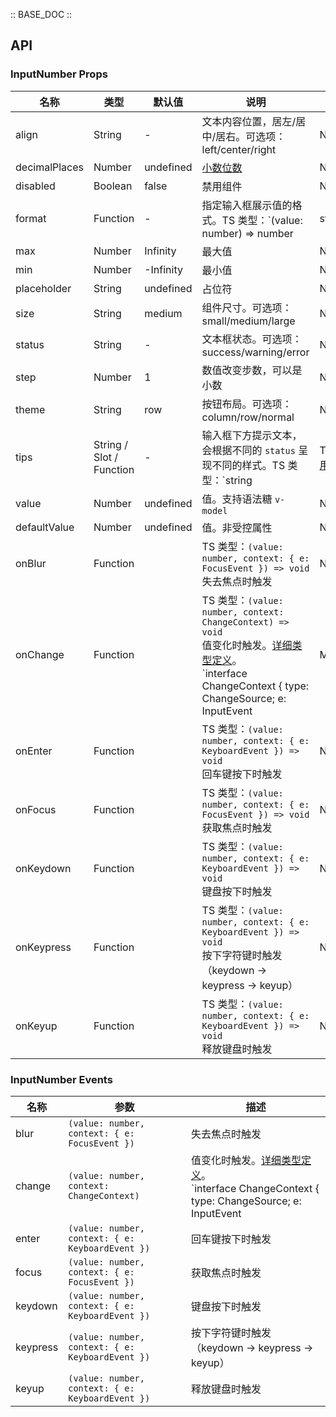 :: BASE_DOC ::

## API
### InputNumber Props

名称 | 类型 | 默认值 | 说明 | 必传
-- | -- | -- | -- | --
align | String | - | 文本内容位置，居左/居中/居右。可选项：left/center/right | N
decimalPlaces | Number | undefined | [小数位数](https://en.wiktionary.org/wiki/decimal_place) | N
disabled | Boolean | false | 禁用组件 | N
format | Function | - | 指定输入框展示值的格式。TS 类型：`(value: number) => number | string` | N
max | Number | Infinity | 最大值 | N
min | Number | -Infinity | 最小值 | N
placeholder | String | undefined | 占位符 | N
size | String | medium | 组件尺寸。可选项：small/medium/large | N
status | String | - | 文本框状态。可选项：success/warning/error | N
step | Number | 1 | 数值改变步数，可以是小数 | N
theme | String | row | 按钮布局。可选项：column/row/normal | N
tips | String / Slot / Function | - | 输入框下方提示文本，会根据不同的 `status` 呈现不同的样式。TS 类型：`string | TNode`。[通用类型定义](https://github.com/Tencent/tdesign-vue/blob/develop/src/common.ts) | N
value | Number | undefined | 值。支持语法糖 `v-model` | N
defaultValue | Number | undefined | 值。非受控属性 | N
onBlur | Function |  | TS 类型：`(value: number, context: { e: FocusEvent }) => void`<br/>失去焦点时触发 | N
onChange | Function |  | TS 类型：`(value: number, context: ChangeContext) => void`<br/>值变化时触发。[详细类型定义](https://github.com/Tencent/tdesign-vue/tree/develop/src/input-number/type.ts)。<br/>`interface ChangeContext { type: ChangeSource; e: InputEvent | MouseEvent | FocusEvent }`<br/><br/>`type ChangeSource = 'add' | 'reduce' | 'input' | ''`<br/> | N
onEnter | Function |  | TS 类型：`(value: number, context: { e: KeyboardEvent }) => void`<br/>回车键按下时触发 | N
onFocus | Function |  | TS 类型：`(value: number, context: { e: FocusEvent }) => void`<br/>获取焦点时触发 | N
onKeydown | Function |  | TS 类型：`(value: number, context: { e: KeyboardEvent }) => void`<br/>键盘按下时触发 | N
onKeypress | Function |  | TS 类型：`(value: number, context: { e: KeyboardEvent }) => void`<br/>按下字符键时触发（keydown -> keypress -> keyup） | N
onKeyup | Function |  | TS 类型：`(value: number, context: { e: KeyboardEvent }) => void`<br/>释放键盘时触发 | N

### InputNumber Events

名称 | 参数 | 描述
-- | -- | --
blur | `(value: number, context: { e: FocusEvent })` | 失去焦点时触发
change | `(value: number, context: ChangeContext)` | 值变化时触发。[详细类型定义](https://github.com/Tencent/tdesign-vue/tree/develop/src/input-number/type.ts)。<br/>`interface ChangeContext { type: ChangeSource; e: InputEvent | MouseEvent | FocusEvent }`<br/><br/>`type ChangeSource = 'add' | 'reduce' | 'input' | ''`<br/>
enter | `(value: number, context: { e: KeyboardEvent })` | 回车键按下时触发
focus | `(value: number, context: { e: FocusEvent })` | 获取焦点时触发
keydown | `(value: number, context: { e: KeyboardEvent })` | 键盘按下时触发
keypress | `(value: number, context: { e: KeyboardEvent })` | 按下字符键时触发（keydown -> keypress -> keyup）
keyup | `(value: number, context: { e: KeyboardEvent })` | 释放键盘时触发
